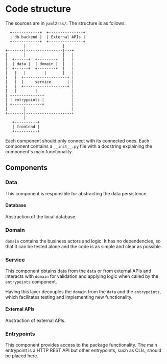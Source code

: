 # Code structure

The sources are in `yaml2rss/`. The structure is as
follows:

```text
  +------------+  +---------------+
  | db backend |  | External APIs |
  +------------+  +---------------+
        |                |
+-------|----------------|---+
|       |                |   |
|  +------+  +--------+  |   |
|  | data |  | domain |  |   |
|  +------+  +--------+  |   |
|   |   |        |       |   |
|   |  +-------------------+ |
|   |  |     service       | |
|   |  +-------------------+ |
|   |        |               |
| +-------------+            |
| | entrypoints |            |
| +-------------+            |
|       |                    |
+-------|--------------------+
        |
   +----------+
   | frontend |
   +----------+

```

Each component should only connect with its connected ones. Each component
contains a `__init__.py` file with a docstring explaining the component's
main functionality.

## Components

### Data

This component is responsible for abstracting the data persistence.

#### Database

Abstraction of the local database.

### Domain

`domain` contains the business actors and logic. It has no dependencies,
so that it can be tested alone and the code is as simple and clear as
possible.

### Service

This component obtains data from the `data` or from external APIs
and interacts
with `domain` for validation and applying logic
when called by the `entrypoints` component.

Having this layer decouples the `domain` from the `data` and the
`entrypoints`, which facilitates testing and implementing new functionality.

#### External APIs

Abstraction of external APIs.

### Entrypoints

This component provides access to the package functionality. The main
entrypoint is a HTTP REST API but other entrypoints, such as CLIs, should be
placed here.
